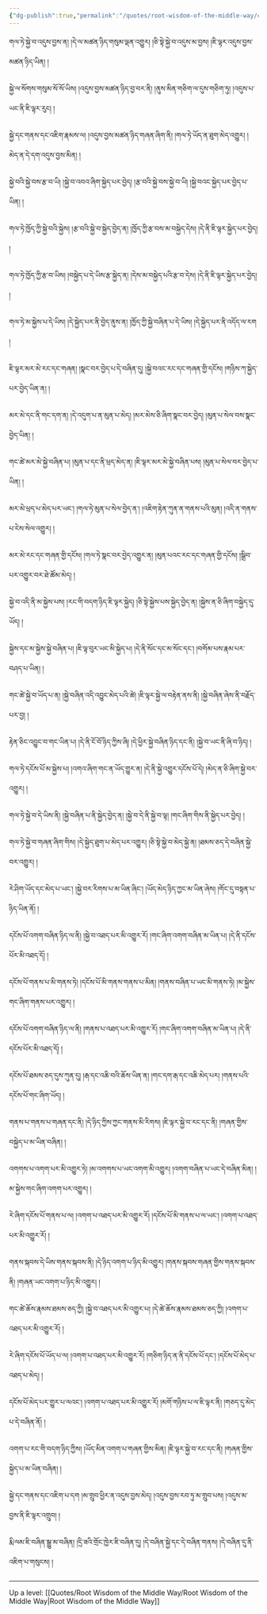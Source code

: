 ```yaml
---
{"dg-publish":true,"permalink":"/quotes/root-wisdom-of-the-middle-way/chapter-7-investigation-of-production-abiding-and-disintegration/"}
---
```


གལ་ཏེ་སྐྱེ་བ་འདུས་བྱས་ན། །དེ་ལ་མཚན་ཉིད་གསུམ་ལྡན་འགྱུར། །ཅི་སྟེ་སྐྱེ་བ་འདུས་མ་བྱས། །ཇི་ལྟར་འདུས་བྱས་མཚན་ཉིད་ཡིན། །

སྐྱེ་ལ་སོགས་གསུམ་སོ་སོ་ཡིས། །འདུས་བྱས་མཚན་ཉིད་བྱ་བར་ནི། །ནུས་མིན་གཅིག་ལ་དུས་གཅིག་ཏུ། །འདུས་པ་ཡང་ནི་ཇི་ལྟར་རུང། །

སྐྱེ་དང་གནས་དང་འཇིག་རྣམས་ལ། །འདུས་བྱས་མཚན་ཉིད་གཞན་ཞིག་ནི། །གལ་ཏེ་ཡོད་ན་ཐུག་མེད་འགྱུར། །མེད་ན་དེ་དག་འདུས་བྱས་མིན། །

སྐྱེ་བའི་སྐྱེ་བས་རྩ་བ་ཡི། །སྐྱེ་བ་འབའ་ཞིག་སྐྱེད་པར་བྱེད། །རྩ་བའི་སྐྱེ་བས་སྐྱེ་བ་ཡི། །སྐྱེ་བའང་སྐྱེད་པར་བྱེད་པ་ཡིན། །

གལ་ཏེ་ཁྱོད་ཀྱི་སྐྱེ་བའི་སྐྱེས། །རྩ་བའི་སྐྱེ་བ་སྐྱེད་བྱེད་ན། །ཁྱོད་ཀྱི་རྩ་བས་མ་བསྐྱེད་དེས། །དེ་ནི་ཇི་ལྟར་སྐྱེད་པར་བྱེད། །

གལ་ཏེ་ཁྱོད་ཀྱི་རྩ་བ་ཡིས། །བསྐྱེད་པ་དེ་ཡིས་རྩ་སྐྱེད་ན། །དེས་མ་བསྐྱེད་པའི་རྩ་བ་དེས། །དེ་ནི་ཇི་ལྟར་སྐྱེད་པར་བྱེད། །

གལ་ཏེ་མ་སྐྱེས་པ་དེ་ཡིས། །དེ་སྐྱེད་པར་ནི་བྱེད་ནུས་ན། །ཁྱོད་ཀྱི་སྐྱེ་བཞིན་པ་དེ་ཡིས། །དེ་སྐྱེད་པར་ནི་འདོད་ལ་རག །

ཇི་ལྟར་མར་མེ་རང་དང་གཞན། །སྣང་བར་བྱེད་པ་དེ་བཞིན་དུ། །སྐྱེ་བའང་རང་དང་གཞན་གྱི་དངོས། །གཉིས་ཀ་སྐྱེད་པར་བྱེད་ཡིན་ན། །

མར་མེ་དང་ནི་གང་དག་ན། །དེ་འདུག་པ་ན་མུན་པ་མེད། །མར་མེས་ཅི་ཞིག་སྣང་བར་བྱེད། །མུན་པ་སེལ་བས་སྣང་བྱེད་ཡིན། །

གང་ཚེ་མར་མེ་སྐྱེ་བཞིན་པ། །མུན་པ་དང་ནི་ཕྲད་མེད་ན། །ཇི་ལྟར་མར་མེ་སྐྱེ་བཞིན་པས། །མུན་པ་སེལ་བར་བྱེད་པ་ཡིན། །

མར་མེ་ཕྲད་པ་མེད་པར་ཡང༌། །གལ་ཏེ་མུན་པ་སེལ་བྱེད་ན་། །འཇིག་རྟེན་ཀུན་ན་གནས་པའི་མུན། །འདི་ན་གནས་པ་ངེས་སེལ་འགྱུར། །

མར་མེ་རང་དང་གཞན་གྱི་དངོས། །གལ་ཏེ་སྣང་བར་བྱེད་འགྱུར་ན། །མུན་པའང་རང་དང་གཞན་གྱི་དངོས། །སྒྲིབ་པར་འགྱུར་བར་ཐེ་ཚོམ་མེད། །

སྐྱེ་བ་འདི་ནི་མ་སྐྱེས་པས། །རང་གི་བདག་ཉིད་ཇི་ལྟར་སྐྱེད། །ཅི་སྟེ་སྐྱེས་པས་སྐྱེད་བྱེད་ན། །སྐྱེས་ན་ཅི་ཞིག་བསྐྱེད་དུ་ཡོད། །

སྐྱེས་དང་མ་སྐྱེས་སྐྱེ་བཞིན་པ། །ཇི་ལྟ་བུར་ཡང་མི་སྐྱེད་པ། །དེ་ནི་སོང་དང་མ་སོང་དང༌། །བགོམ་པས་རྣམ་པར་བཤད་པ་ཡིན། །

གང་ཚེ་སྐྱེ་བ་ཡོད་པ་ན། །སྐྱེ་བཞིན་འདི་འབྱུང་མེད་པའི་ཚེ། །ཇི་ལྟར་སྐྱེ་ལ་བརྟེན་ནས་ནི། །སྐྱེ་བཞིན་ཞེས་ནི་བརྗོད་པར་བྱ། །

རྟེན་ཅིང་འབྱུང་བ་གང་ཡིན་པ། །དེ་ནི་ངོ་བོ་ཉིད་ཀྱིས་ཞི། །དེ་ཕྱིར་སྐྱེ་བཞིན་ཉིད་དང་ནི། །སྐྱེ་བ་ཡང་ནི་ཞི་བ་ཉིད། །

གལ་ཏེ་དངོས་པོ་མ་སྐྱེས་པ། །འགའ་ཞིག་གང་ན་ཡོད་གྱུར་ན། །དེ་ནི་སྐྱེ་འགྱུར་དངོས་པོ་དེ། །མེད་ན་ཅི་ཞིག་སྐྱེ་བར་འགྱུར། །

གལ་ཏེ་སྐྱེ་བ་དེ་ཡིས་ནི། །སྐྱེ་བཞིན་པ་ནི་སྐྱེད་བྱེད་ན། །སྐྱེ་བ་དེ་ནི་སྐྱེ་བ་ལྟ། །གང་ཞིག་གིས་ནི་སྐྱེད་པར་བྱེད། །

གལ་ཏེ་སྐྱེ་བ་གཞན་ཞིག་གིས། །དེ་སྐྱེད་ཐུག་པ་མེད་པར་འགྱུར། །ཅི་སྟེ་སྐྱེ་བ་མེད་སྐྱེ་ན། །ཐམས་ཅད་དེ་བཞིན་སྐྱེ་བར་འགྱུར། །

རེ་ཤིག་ཡོད་དང་མེད་པ་ཡང༌། །སྐྱེ་བར་རིགས་པ་མ་ཡིན་ཞིང༌། །ཡོད་མེད་ཉིད་ཀྱང་མ་ཡིན་ཞེས། །གོང་དུ་བསྟན་པ་ཉིད་ཡིན་ནོ། །

དངོས་པོ་འགག་བཞིན་ཉིད་ལ་ནི། །སྐྱེ་བ་འཐད་པར་མི་འགྱུར་རོ། །གང་ཞིག་འགག་བཞིན་མ་ཡིན་པ། །དེ་ནི་དངོས་པོར་མི་འཐད་དོ། །

དངོས་པོ་གནས་པ་མི་གནས་ཏེ། །དངོས་པོ་མི་གནས་གནས་པ་མིན། །གནས་བཞིན་པ་ཡང་མི་གནས་ཏེ། །མ་སྐྱེས་གང་ཞིག་གནས་པར་འགྱུར། །

དངོས་པོ་འགག་བཞིན་ཉིད་ལ་ནི། །གནས་པ་འཐད་པར་མི་འགྱུར་རོ། །གང་ཞིག་འགག་བཞིན་མ་ཡིན་པ། །དེ་ནི་དངོས་པོར་མི་འཐད་དོ། །

དངོས་པོ་ཐམས་ཅད་དུས་ཀུན་དུ། །རྒ་དང་འཆི་བའི་ཆོས་ཡིན་ན། །གང་དག་རྒ་དང་འཆི་མེད་པར། །གནས་པའི་དངོས་པོ་གང་ཞིག་ཡོད། །

གནས་པ་གནས་པ་གཞན་དང་ནི། །དེ་ཉིད་ཀྱིས་ཀྱང་གནས་མི་རིགས། །ཇི་ལྟར་སྐྱེ་བ་རང་དང་ནི། །གཞན་གྱིས་བསྐྱེད་པ་མ་ཡིན་བཞིན། །

འགགས་པ་འགག་པར་མི་འགྱུར་ཏེ། །མ་འགགས་པ་ཡང་འགག་མི་འགྱུར། །འགག་བཞིན་པ་ཡང་དེ་བཞིན་མིན། །མ་སྐྱེས་གང་ཞིག་འགག་པར་འགྱུར། །

རེ་ཞིག་དངོས་པོ་གནས་པ་ལ། །འགག་པ་འཐད་པར་མི་འགྱུར་རོ། །དངོས་པོ་མི་གནས་པ་ལ་ཡང༌། །འགག་པ་འཐད་པར་མི་འགྱུར་རོ། །

གནས་སྐབས་དེ་ཡིས་གནས་སྐབས་ནི། །དེ་ཉིད་འགག་པ་ཉིད་མི་འགྱུར། །གནས་སྐབས་གཞན་གྱིས་གནས་སྐབས་ནི། །གཞན་ཡང་འགག་པ་ཉིད་མི་འགྱུར། །

གང་ཚེ་ཆོས་རྣམས་ཐམས་ཅད་ཀྱི། །སྐྱེ་བ་འཐད་པར་མི་འགྱུར་པ། །དེ་ཚེ་ཆོས་རྣམས་ཐམས་ཅད་ཀྱི། །འགག་པ་འཐད་པར་མི་འགྱུར་རོ། །

རེ་ཞིག་དངོས་པོ་ཡོད་པ་ལ། །འགག་པ་འཐད་པར་མི་འགྱུར་རོ། །གཅིག་ཉིད་ན་ནི་དངོས་པོ་དང༌། །དངོས་པོ་མེད་པ་འཐད་པ་མེད། །

དངོས་པོ་མེད་པར་གྱུར་པ་ལའང༌། །འགག་པ་འཐད་པར་མི་འགྱུར་རོ། །མགོ་གཉིས་པ་ལ་ཇི་ལྟར་ནི། །གཅད་དུ་མེད་པ་དེ་བཞིན་ནོ། །

འགག་པ་རང་གི་བདག་ཉིད་ཀྱིས། །ཡོད་མིན་འགག་པ་གཞན་གྱིས་མིན། །ཇི་ལྟར་སྐྱེ་བ་རང་དང་ནི། །གཞན་གྱིས་སྐྱེད་པ་མ་ཡིན་བཞིན། །

སྐྱེ་དང་གནས་དང་འཇིག་པ་དག །མ་གྲུབ་ཕྱིར་ན་འདུས་བྱས་མེད། །འདུས་བྱས་རབ་ཏུ་མ་གྲུབ་པས། །འདུས་མ་ བྱས་ནི་ཇི་ལྟར་འགྲུབ། །

རྨི་ལམ་ཇི་བཞིན་སྒྱུ་མ་བཞིན། །དྲི་ཟའི་གྲོང་ཁྱེར་ཇི་བཞིན་དུ། །དེ་བཞིན་སྐྱེ་དང་དེ་བཞིན་གནས། །དེ་བཞིན་དུ་ནི་འཇིག་པ་གསུངས། །




---
Up a level: [[Quotes/Root Wisdom of the Middle Way/Root Wisdom of the Middle Way\|Root Wisdom of the Middle Way]]